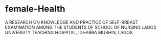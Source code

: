 # female-Health
A RESEARCH ON KNOWLEDGE AND PRACTICE OF SELF-BREAST EXAMINATION AMONG THE STUDENTS OF SCHOOL OF NURSING LAGOS UNIVERSITY TEACHING HOSPITAL, IDI-ARBA MUSHIN, LAGOS
